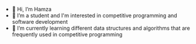 - 👋 Hi, I’m Hamza
- 👀 I’m a student and I'm interested in competitive programming and software development
- 🌱 I’m currently learning different data structures and algorithms that are frequently used in competitive programming
